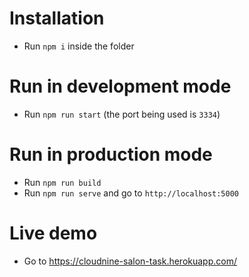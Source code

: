 # Installation

- Run `npm i` inside the folder

# Run in development mode

- Run `npm run start` (the port being used is `3334`)

# Run in production mode

- Run `npm run build`
- Run `npm run serve` and go to `http://localhost:5000`

# Live demo

- Go to https://cloudnine-salon-task.herokuapp.com/

